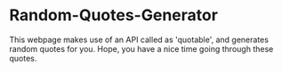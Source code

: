 # Random-Quotes-Generator
This webpage makes use of an API called as 'quotable', and generates random quotes for you. Hope, you have a nice time going through these quotes.
